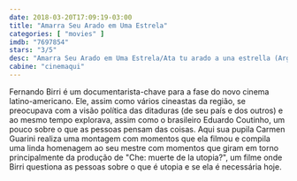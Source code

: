 ```yaml
---
date: 2018-03-20T17:09:19-03:00
title: "Amarra Seu Arado em Uma Estrela"
categories: [ "movies" ]
imdb: "7697854"
stars: "3/5"
desc: "Amarra Seu Arado em Uma Estrela/Ata tu arado a una estrella (Argentina, 2017), escrito por Carmen Guarini, dirigido por Carmen Guarini, com Fernando Birri, Osvaldo Bayer, Carmen Papio Birri."
cabine: "cinemaqui"
---
```

Fernando Birri é um documentarista-chave para a fase do novo cinema latino-americano. Ele, assim como vários cineastas da região, se preocupava com a visão política das ditaduras (de seu país e dos outros) e ao mesmo tempo explorava, assim como o brasileiro Eduardo Coutinho, um pouco sobre o que as pessoas pensam das coisas. Aqui sua pupila Carmen Guarini realiza uma montagem com momentos que ela filmou e compila uma linda homenagem ao seu mestre com momentos que giram em torno principalmente da produção de "Che: muerte de la utopia?", um filme onde Birri questiona as pessoas sobre o que é utopia e se ela é necessária hoje.
